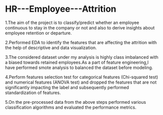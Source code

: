 # HR---Employee---Attrition

1.The aim of the project is to classify/predict whether an employee continuous to stay in the company or not and also to derive insights about employee retention or departure.

2.Performed EDA to identify the features that are affecting the attrition with the help of descriptive and data visualization.

3.The considered dataset under my analysis is highly class imbalanced with a biased towards retained employees.As a part of feature engineering,I have performed smote analysis to balanced the dataset before modeling.

4.Perform features selection test for categorical features (Chi-squared test) and numerical features (ANOVA test) and dropped the features that are not significantly impacting the label and subsequently performed standardization of features.

5.On the pre-processed data from the above steps performed various classification algorithms and evaluated the performance metrics.
